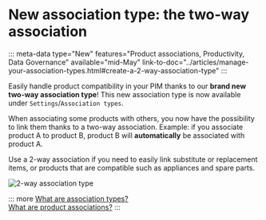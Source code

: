 # New association type: the two-way association

::: meta-data type="New" features="Product associations, Productivity, Data Governance" available="mid-May" link-to-doc="../articles/manage-your-association-types.html#create-a-2-way-association-type"
:::

Easily handle product compatibility in your PIM thanks to our **brand new two-way association type**! This new association type is now available under `Settings`/`Association types`.

When associating some products with others, you now have the possibility to link them thanks to a two-way association.
Example: if you associate product A to product B, product B will **automatically** be associated with product A.

Use a 2-way association if you need to easily link substitute or replacement items, or products that are compatible such as appliances and spare parts.

![2-way association type](../img/Associations_2-way-association-type.png)

::: more
[What are association types?](../articles/manage-your-association-types.html)    
[What are product associations?](../articles/products-associations.html)
:::
